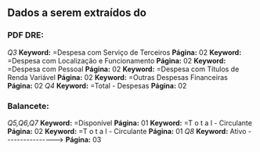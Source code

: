 ## Dados a serem extraídos do 
### PDF DRE:
*Q3*
**Keyword:** =Despesa com Serviço de Terceiros **Página:** 02
**Keyword:** =Despesa com Localização e Funcionamento **Página:** 02
**Keyword:** =Despesa com Pessoal **Página:** 02
**Keyword:** =Despesa com Títulos de Renda Variável **Página:** 02
**Keyword:** =Outras Despesas Financeiras **Página:** 02
*Q4*
**Keyword:** =Total - Despesas **Página:** 02
### Balancete:
*Q5,Q6,Q7*
**Keyword:** =Disponível **Página:** 01
**Keyword:** =T o t a l - Circulante **Página:** 02
**Keyword:** =T o t a l - Circulante **Página:** 01
*Q8*
**Keyword:** Ativo ----------------> **Página:** 03
